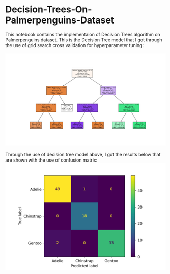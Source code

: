 # Decision-Trees-On-Palmerpenguins-Dataset

This notebook contains the implementaion of Decision Trees algorithm on Palmerpenguins dataset. This is the Decision Tree model that I got through the use of grid search cross validation for hyperparameter tuning: <br> <br>
![Decision tree model](https://github.com/alimikegami/Decision-Trees-On-Palmerpenguins-Dataset/blob/main/decision_tree.jpg?raw=true) <br> <br>
Through the use of decision tree model above, I got the results below that are shown with the use of confusion matrix:
![Confusion matrix](https://github.com/alimikegami/Decision-Trees-On-Palmerpenguins-Dataset/blob/main/confusion_matrix.jpg?raw=true) <br>
